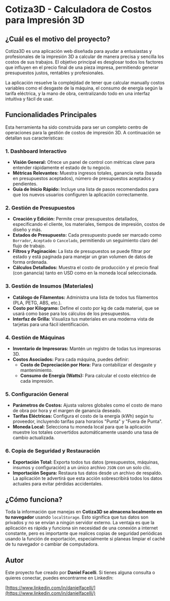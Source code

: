 # Cotiza3D - Calculadora de Costos para Impresión 3D

## ¿Cuál es el motivo del proyecto?

Cotiza3D es una aplicación web diseñada para ayudar a entusiastas y profesionales de la impresión 3D a calcular de manera precisa y sencilla los costos de sus trabajos. El objetivo principal es desglosar todos los factores que influyen en el precio final de una pieza impresa, permitiendo generar presupuestos justos, rentables y profesionales.

La aplicación resuelve la complejidad de tener que calcular manually costos variables como el desgaste de la máquina, el consumo de energía según la tarifa eléctrica, y la mano de obra, centralizando todo en una interfaz intuitiva y fácil de usar.

## Funcionalidades Principales

Esta herramienta ha sido construida para ser un completo centro de operaciones para la gestión de costos de impresión 3D. A continuación se detallan sus características:

### 1. Dashboard Interactivo
- **Visión General:** Ofrece un panel de control con métricas clave para entender rápidamente el estado de tu negocio.
- **Métricas Relevantes:** Muestra ingresos totales, ganancia neta (basada en presupuestos aceptados), número de presupuestos aceptados y pendientes.
- **Guía de Inicio Rápido:** Incluye una lista de pasos recomendados para que los nuevos usuarios configuren la aplicación correctamente.

### 2. Gestión de Presupuestos
- **Creación y Edición:** Permite crear presupuestos detallados, especificando el cliente, los materiales, tiempos de impresión, costos de diseño y más.
- **Estados de Presupuesto:** Cada presupuesto puede ser marcado como `Borrador`, `Aceptado` o `Cancelado`, permitiendo un seguimiento claro del flujo de trabajo.
- **Filtros y Paginación:** La lista de presupuestos se puede filtrar por estado y está paginada para manejar un gran volumen de datos de forma ordenada.
- **Cálculos Detallados:** Muestra el costo de producción y el precio final (con ganancia) tanto en USD como en la moneda local seleccionada.

### 3. Gestión de Insumos (Materiales)
- **Catálogo de Filamentos:** Administra una lista de todos tus filamentos (PLA, PETG, ABS, etc.).
- **Costo por Kilogramo:** Define el costo por kg de cada material, que se usará como base para los cálculos de los presupuestos.
- **Interfaz de Grilla:** Visualiza tus materiales en una moderna vista de tarjetas para una fácil identificación.

### 4. Gestión de Máquinas
- **Inventario de Impresoras:** Mantén un registro de todas tus impresoras 3D.
- **Costos Asociados:** Para cada máquina, puedes definir:
  - **Costo de Depreciación por Hora:** Para contabilizar el desgaste y mantenimiento.
  - **Consumo de Energía (Watts):** Para calcular el costo eléctrico de cada impresión.

### 5. Configuración General
- **Parámetros de Costos:** Ajusta valores globales como el costo de mano de obra por hora y el margen de ganancia deseado.
- **Tarifas Eléctricas:** Configura el costo de la energía (kWh) según tu proveedor, incluyendo tarifas para horarios "Punta" y "Fuera de Punta".
- **Moneda Local:** Selecciona tu moneda local para que la aplicación muestre los totales convertidos automáticamente usando una tasa de cambio actualizada.

### 6. Copia de Seguridad y Restauración
- **Exportación Total:** Exporta todos tus datos (presupuestos, máquinas, insumos y configuración) a un único archivo `JSON` con un solo clic.
- **Importación Segura:** Restaura tus datos desde un archivo de respaldo. La aplicación te advertirá que esta acción sobrescribirá todos los datos actuales para evitar pérdidas accidentales.

## ¿Cómo funciona?

Toda la información que manejas en **Cotiza3D se almacena localmente en tu navegador** usando `localStorage`. Esto significa que tus datos son privados y no se envían a ningún servidor externo. La ventaja es que la aplicación es rápida y funciona sin necesidad de una conexión a internet constante, pero es importante que realices copias de seguridad periódicas usando la función de exportación, especialmente si planeas limpiar el caché de tu navegador o cambiar de computadora.

## Autor

Este proyecto fue creado por **Daniel Facelli**. Si tienes alguna consulta o quieres conectar, puedes encontrarme en LinkedIn:

[https://www.linkedin.com/in/danielfacelli/](https://www.linkedin.com/in/danielfacelli/)
